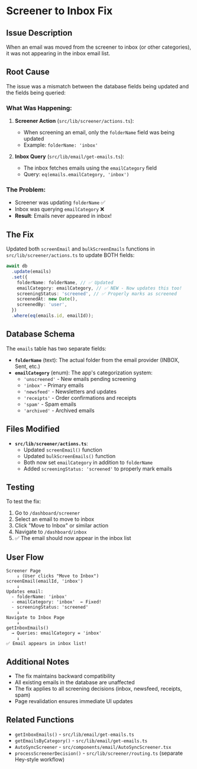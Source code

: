 # Screener to Inbox Fix

## Issue Description

When an email was moved from the screener to inbox (or other categories), it was not appearing in the inbox email list.

## Root Cause

The issue was a mismatch between the database fields being updated and the fields being queried:

### What Was Happening:

1. **Screener Action** (`src/lib/screener/actions.ts`):
   - When screening an email, only the `folderName` field was being updated
   - Example: `folderName: 'inbox'`

2. **Inbox Query** (`src/lib/email/get-emails.ts`):
   - The inbox fetches emails using the `emailCategory` field
   - Query: `eq(emails.emailCategory, 'inbox')`

### The Problem:

- Screener was updating `folderName` ✅
- Inbox was querying `emailCategory` ❌
- **Result**: Emails never appeared in inbox!

## The Fix

Updated both `screenEmail` and `bulkScreenEmails` functions in `src/lib/screener/actions.ts` to update BOTH fields:

```typescript
await db
  .update(emails)
  .set({
    folderName: folderName, // ✅ Updated
    emailCategory: emailCategory, // ✅ NEW - Now updates this too!
    screeningStatus: 'screened', // ✅ Properly marks as screened
    screenedAt: new Date(),
    screenedBy: 'user',
  })
  .where(eq(emails.id, emailId));
```

## Database Schema

The `emails` table has two separate fields:

- **`folderName`** (text): The actual folder from the email provider (INBOX, Sent, etc.)
- **`emailCategory`** (enum): The app's categorization system:
  - `'unscreened'` - New emails pending screening
  - `'inbox'` - Primary emails
  - `'newsfeed'` - Newsletters and updates
  - `'receipts'` - Order confirmations and receipts
  - `'spam'` - Spam emails
  - `'archived'` - Archived emails

## Files Modified

- **`src/lib/screener/actions.ts`**:
  - Updated `screenEmail()` function
  - Updated `bulkScreenEmails()` function
  - Both now set `emailCategory` in addition to `folderName`
  - Added `screeningStatus: 'screened'` to properly mark emails

## Testing

To test the fix:

1. Go to `/dashboard/screener`
2. Select an email to move to inbox
3. Click "Move to Inbox" or similar action
4. Navigate to `/dashboard/inbox`
5. ✅ The email should now appear in the inbox list

## User Flow

```
Screener Page
    ↓ (User clicks "Move to Inbox")
screenEmail(emailId, 'inbox')
    ↓
Updates email:
  - folderName: 'inbox'
  - emailCategory: 'inbox'  ← Fixed!
  - screeningStatus: 'screened'
    ↓
Navigate to Inbox Page
    ↓
getInboxEmails()
  → Queries: emailCategory = 'inbox'
    ↓
✅ Email appears in inbox list!
```

## Additional Notes

- The fix maintains backward compatibility
- All existing emails in the database are unaffected
- The fix applies to all screening decisions (inbox, newsfeed, receipts, spam)
- Page revalidation ensures immediate UI updates

## Related Functions

- `getInboxEmails()` - `src/lib/email/get-emails.ts`
- `getEmailsByCategory()` - `src/lib/email/get-emails.ts`
- `AutoSyncScreener` - `src/components/email/AutoSyncScreener.tsx`
- `processScreenerDecision()` - `src/lib/screener/routing.ts` (separate Hey-style workflow)
